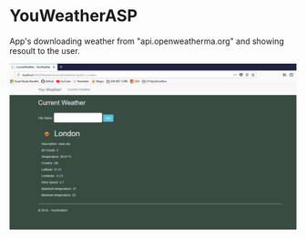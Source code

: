 # YouWeatherASP
App's downloading weather from "api.openweatherma.org" and showing resoult to the user.

![alt text](https://raw.githubusercontent.com/Arek123113/YouWeatherASP/master/YouWeather/GitScreenshots/YouWeatherScreenShot.png)
